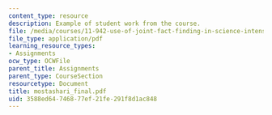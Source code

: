 ```yaml
---
content_type: resource
description: Example of student work from the course.
file: /media/courses/11-942-use-of-joint-fact-finding-in-science-intensive-policy-disputes-part-ii-spring-2004/3588ed64746877ef21fe291f8d1ac848_mostashari_final.pdf
file_type: application/pdf
learning_resource_types:
- Assignments
ocw_type: OCWFile
parent_title: Assignments
parent_type: CourseSection
resourcetype: Document
title: mostashari_final.pdf
uid: 3588ed64-7468-77ef-21fe-291f8d1ac848
---
```

